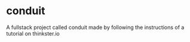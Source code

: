 # conduit
A fullstack project called conduit made by following the instructions of a tutorial on thinkster.io
